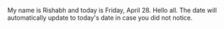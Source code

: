 My name is Rishabh and today is Friday, April 28. Hello all. The date will automatically update to today's date in case you did not notice.
